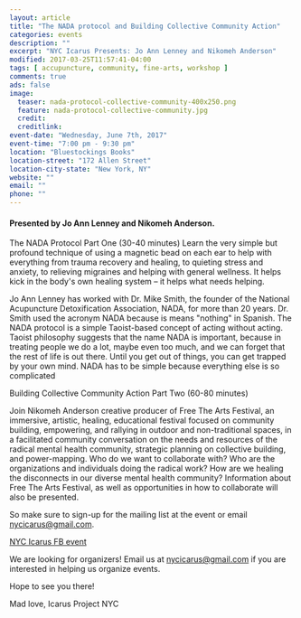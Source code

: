 ```yaml
---
layout: article
title: "The NADA protocol and Building Collective Community Action"
categories: events
description: ""
excerpt: "NYC Icarus Presents: Jo Ann Lenney and Nikomeh Anderson"
modified: 2017-03-25T11:57:41-04:00
tags: [ accupuncture, community, fine-arts, workshop ]
comments: true
ads: false
image:
  teaser: nada-protocol-collective-community-400x250.png
  feature: nada-protocol-collective-community.jpg
  credit: 
  creditlink: 
event-date: "Wednesday, June 7th, 2017"
event-time: "7:00 pm - 9:30 pm"
location: "Bluestockings Books"
location-street: "172 Allen Street"
location-city-state: "New York, NY"
website: ""
email: ""
phone: ""
---
```


#### Presented by Jo Ann Lenney and Nikomeh Anderson.

The NADA Protocol Part One (30-40 minutes)
Learn the very simple but profound technique of using a magnetic bead on each ear to help with everything from trauma recovery and healing, to quieting stress and anxiety, to relieving migraines and helping with general wellness. It helps kick in the body's own healing system – it helps what needs helping. 

Jo Ann Lenney has worked with Dr. Mike Smith, the founder of the National Acupuncture Detoxification Association, NADA, for more than 20 years. Dr. Smith used the acronym NADA because is means "nothing" in Spanish. The NADA protocol is a simple Taoist-based concept of acting without acting. Taoist philosophy suggests that the name NADA is important, because in treating people we do a lot, maybe even too much, and we can forget that the rest of life is out there. Until you get out of things, you can get trapped by your own mind. NADA has to be simple because everything else is so complicated

Building Collective Community Action Part Two (60-80 minutes)

Join Nikomeh Anderson creative producer of Free The Arts Festival, an immersive, artistic, healing, educational festival focused on community building, empowering, and rallying in outdoor and non-traditional spaces, in a facilitated community conversation on the needs and resources of the radical mental health community, strategic planning on collective building, and power-mapping. Who do we want to collaborate with? Who are the organizations and individuals doing the radical work? How are we healing the disconnects in our diverse mental health community? Information about Free The Arts Festival, as well as opportunities in how to collaborate will also be presented.

So make sure to sign-up for the mailing list at the event or email nycicarus@gmail.com.

[NYC Icarus FB event](https://www.facebook.com/events/131473457404466/)

We are looking for organizers! Email us at nycicarus@gmail.com if you are interested in helping us organize events.  

Hope to see you there!

Mad love,
Icarus Project NYC
